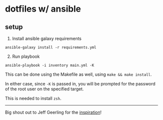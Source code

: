 # dotfiles w/ ansible

## setup

1) Install ansible galaxy requirements

`ansible-galaxy install -r requirements.yml`

2) Run playbook

`ansible-playbook -i inventory main.yml -K`

This can be done using the Makefile as well, using `make && make install`.

In either case, since `-K` is passed in, you will be prompted for the password
of the root user on the specified target.

This is needed to install `zsh`.

---

Big shout out to Jeff Geerling for the [inspiration](https://github.com/geerlingguy/mac-dev-playbook)! 

